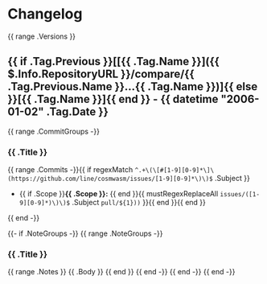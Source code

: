 # Changelog

{{ range .Versions }}
## {{ if .Tag.Previous }}[[{{ .Tag.Name }}]({{ $.Info.RepositoryURL }}/compare/{{ .Tag.Previous.Name }}...{{ .Tag.Name }})]{{ else }}[{{ .Tag.Name }}]{{ end }} - {{ datetime "2006-01-02" .Tag.Date }}

{{ range .CommitGroups -}}
### {{ .Title }}
{{ range .Commits -}}{{ if regexMatch `^.+\(\[#[1-9][0-9]*\]\(https://github.com/line/cosmwasm/issues/[1-9][0-9]*\)\)$` .Subject }}
* {{ if .Scope }}**{{ .Scope }}:** {{ end }}{{ mustRegexReplaceAll `issues/([1-9][0-9]*)\)\)$` .Subject `pull/${1}))` }}{{ end }}{{ end }}

{{ end -}}

{{- if .NoteGroups -}}
{{ range .NoteGroups -}}
### {{ .Title }}

{{ range .Notes }}
{{ .Body }}
{{ end }}
{{ end -}}
{{ end -}}
{{ end -}}

